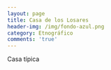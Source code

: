 ```yaml
---
layout: page
title: Casa de los Losares
header-img: /img/fondo-azul.png
category: Etnográfico
comments: 'true'
---
```



Casa típica

